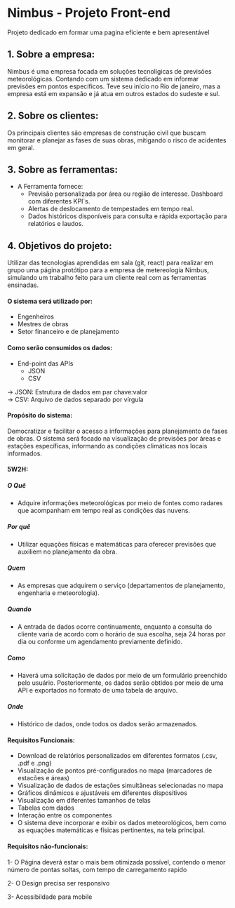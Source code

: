 # Nimbus - Projeto Front-end
Projeto dedicado em formar uma pagina eficiente e bem apresentável

## 1. Sobre a empresa:
Nimbus é uma empresa focada em soluções tecnolígicas de previsões meteorológicas.
Contando com um sistema dedicado em informar previsões em pontos específicos.
Teve seu início no Rio de janeiro, mas a empresa está em expansão e já atua em outros estados do sudeste e sul.

## 2. Sobre os clientes:
Os principais clientes são empresas de construção civil que buscam monitorar e planejar as fases de suas obras, mitigando o risco de acidentes em geral.

## 3. Sobre as ferramentas:
  - A Ferramenta fornece:  
    - Previsão personalizada por área ou região de interesse. Dashboard com diferentes KPI`s.  
    - Alertas de deslocamento de tempestades em tempo real.  
    - Dados históricos disponíveis para consulta e rápida exportação para relatórios e laudos.  

## 4. Objetivos do projeto:
Utilizar das tecnologias aprendidas em sala (git, react) para realizar em grupo uma página protótipo para a empresa de metereologia Nimbus, simulando um trabalho feito
para um cliente real com as ferramentas ensinadas.

#### O sistema será utilizado por:
  - Engenheiros  
  - Mestres de obras  
  - Setor financeiro e de planejamento

#### Como serão consumidos os dados:
  - End-point das APIs 
    - JSON  
    - CSV   
    
  -> JSON: Estrutura de dados em par chave:valor  
  -> CSV: Arquivo de dados separado por vírgula

#### Propósito do sistema:
Democratizar e facilitar o acesso a informações para planejamento de fases de obras. O sistema será focado na visualização de previsões por áreas e estações específicas, informando as condições climáticas
nos locais informados.

#### 5W2H:

##### O Quê

- Adquire informações meteorológicas por meio de fontes como radares que acompanham em tempo real as condições das nuvens.

##### Por quê

- Utilizar equações físicas e matemáticas para oferecer previsões que auxiliem no planejamento da obra.

##### Quem

- As empresas que adquirem o serviço (departamentos de planejamento, engenharia e meteorologia).

##### Quando

- A entrada de dados ocorre continuamente, enquanto a consulta do cliente varia de acordo com o horário de sua escolha, seja 24 horas por dia ou conforme um agendamento previamente definido.

##### Como

- Haverá uma solicitação de dados por meio de um formulário preenchido pelo usuário. Posteriormente, os dados serão obtidos por meio de uma API e exportados no formato de uma tabela de arquivo.

##### Onde

- Histórico de dados, onde todos os dados serão armazenados.

#### Requisitos Funcionais:
  - Download de relatórios personalizados em diferentes formatos (.csv, .pdf e .png)  
  - Visualização de pontos pré-configurados no mapa (marcadores de estacões e áreas)
  - Visualização de dados de estações simultâneas selecionadas no mapa  
  - Gráficos dinâmicos e ajustáveis em diferentes dispositivos
  - Visualização em diferentes tamanhos de telas
  - Tabelas com dados
  - Interação entre os componentes
  - O sistema deve incorporar e exibir os dados meteorológicos, bem como as equações matemáticas e físicas pertinentes, na tela principal.

#### Requisitos não-funcionais:

1- O Página deverá estar o mais bem otimizada possível, contendo o menor número de pontas soltas, com tempo de carregamento rapido

2- O Design precisa ser responsivo

3- Acessibildade para mobile
  

